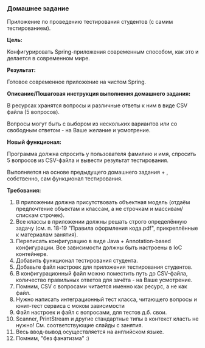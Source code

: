 ### Домашнее задание

Приложение по проведению тестирования студентов (с самим тестированием).

**Цель:**

Конфигурировать Spring-приложения современным способом, как это и делается в современном мире.

**Результат:**

Готовое современное приложение на чистом Spring.

**Описание/Пошаговая инструкция выполнения домашнего задания:**

В ресурсах хранятся вопросы и различные ответы к ним в виде CSV файла (5 вопросов).

Вопросы могут быть с выбором из нескольких вариантов или со свободным ответом - на Ваше желание и усмотрение.

**Новый функционал:**

Программа должна спросить у пользователя фамилию и имя, спросить 5 вопросов из CSV-файла и вывести результат тестирования.

Выполняется на основе предыдущего домашнего задания + , собственно, сам функционал тестирования.

**Требования:**

1. В приложении должна присутствовать объектная модель (отдаём предпочтение объектам и классам, а не строчкам и массивам/спискам строчек).
2. Все классы в приложении должны решать строго определённую задачу (см. п. 18-19 "Правила оформления кода.pdf", прикреплённые к материалам занятия).
3. Переписать конфигурацию в виде Java + Annotation-based конфигурации. Все зависимости должны быть настроены в IoC контейнере.
4. Добавить функционал тестирования студента.
5. Добавьте файл настроек для приложения тестирования студентов.
6. В конфигурационный файл можно поместить путь до CSV-файла, количество правильных ответов для зачёта - на Ваше усмотрение.
7. Помним, CSV с вопросами читается именно как ресурс, а не как файл.
8. Нужно написать интеграционный тест класса, читающего вопросы и юнит-тест сервиса с моком зависимости
9. Файл настроек и файл с вопросами, для тестов д.б. свои.
10. Scanner, PrintStream и другие стандартные типы в контекст класть не нужно! См. соответствующие слайды с занятия.
11. Весь ввод-вывод осуществляется на английском языке.
12. Помним, "без фанатизма" :)